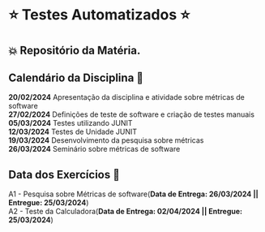 # :star: Testes Automatizados :star:

## :boom: Repositório da Matéria.

## Calendário da Disciplina :calendar:

**20/02/2024**	Apresentação da disciplina e atividade sobre métricas de software  
**27/02/2024**	Definições de teste de software e criação de testes manuais  
**05/03/2024**	Testes utilizando JUNIT  
**12/03/2024**	Testes de Unidade JUNIT  
**19/03/2024**	Desenvolvimento da pesquisa sobre métricas  
**26/03/2024**	Seminário sobre métricas de software  

## Data dos Exercícios :date:

A1 - Pesquisa sobre Métricas de software(**Data de Entrega: 26/03/2024 || Entregue: 25/03/2024**)  
A2 - Teste da Calculadora(**Data de Entrega: 02/04/2024 || Entregue: 25/03/2024**) 
